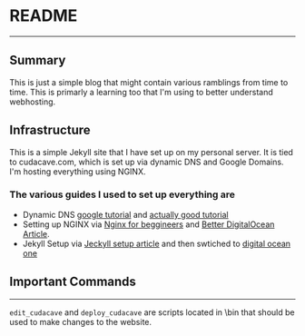 # README
---
## Summary
This is just a simple blog that might contain various ramblings from time to time. This is primarly a learning too that I'm using to better understand webhosting.

## Infrastructure
This is a simple Jekyll site that I have set up on my personal server. It is tied to cudacave.com, which is set up via dynamic DNS and Google Domains.
I'm hosting everything using NGINX.

### The various guides I used to set up everything are
* Dynamic DNS [google tutorial](https://support.google.com/domains/answer/6147083?hl=en#zippy=%2Cset-up-a-client-program-on-your-gateway-host-or-server) and [actually good tutorial](https://jakeholmquist.medium.com/google-domains-dynamic-dns-with-google-domains-1dd0ea45c219)
* Setting up NGINX via [Nginx for beggineers](https://medium.com/swlh/create-your-own-linux-server-with-nginx-for-beginners-with-ip-public-40c6c004b0b4) and [Better DigitalOcean Article](https://www.digitalocean.com/community/tutorials/how-to-install-nginx-on-ubuntu-20-04).
* Jekyll Setup via [Jeckyll setup article](https://jekyllrb.com/docs/installation/ubuntu/) and then swtiched to [digital ocean one](https://www.digitalocean.com/community/tutorials/how-to-get-started-with-jekyll-on-an-ubuntu-vps)

## Important Commands
---
`edit_cudacave` and `deploy_cudacave` are scripts located in \bin that should be used to make changes to the website.


